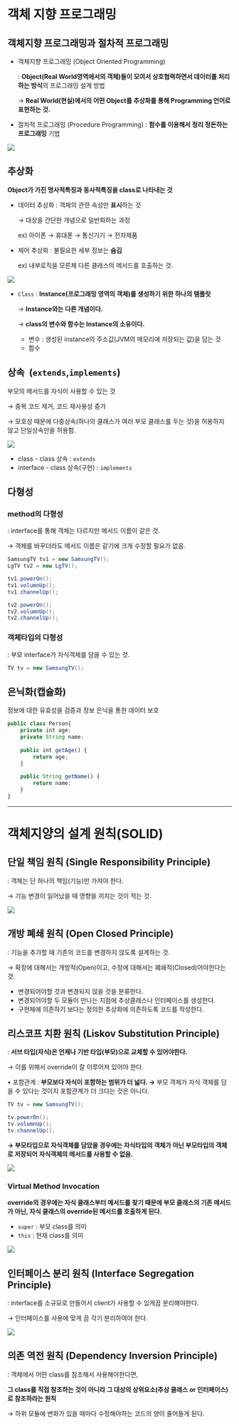 # 객체 지향 프로그래밍

## 객체지향 프로그래밍과 절차적 프로그래밍

- 객체지향 프로그래밍 (Object Oriented Programming)
    
    : **Object(Real World영역에서의 객체)들이 모여서 상호협력하면서 데이터를 처리하는 방식**의 프로그래밍 설계 방법
    
    → **Real World(현실)에서의 어떤 Object를 추상화를 통해 Programming 언어로 표현하는 것.**
    
- 절차적 프로그래밍 (Procedure Programming) : **함수를 이용해서 정리 정돈하는 프로그래밍** 기법

![](https://velog.velcdn.com/images/calla3494qhk/post/bb6c5945-6ec6-42e6-a5b7-3285bff0cdf0/image.png)

## 추상화

**Object가 가진 명사적특징과 동사적특징을 class로 나타내는 것**

- 데이터 추상화 : 객체의 관련 속성만 **표시**하는 것
    
    → 대상을 간단한 개념으로 일반화하는 과정
    
    ex) 아이폰 → 휴대폰 → 통신기기 → 전자제품
    
- 제어 추상화 : 불필요한 세부 정보는 **숨김**
    
    ex) 내부로직을 모른채 다른 클래스의 메서드를 호출하는 것.
    
![](https://velog.velcdn.com/images/calla3494qhk/post/89e8a8e0-c4d7-4e1f-a5fa-33392540c544/image.png)

- `Class` : **Instance(프로그래밍 영역의 객체)를 생성하기 위한 하나의 템플릿**
    
    → **Instance와는 다른 개념이다.**
    
    → **class의 변수와 함수는 Instance의 소유이다.**
    
    - 변수 : 생성된 instance의 주소값(JVM의 메모리에 저장되는 값)을 담는 것
    - 함수

## 상속  (`extends`,`implements`)

부모의 메서드를 자식이 사용할 수 있는 것

→ 중복 코드 제거, 코드 재사용성 증가

→ 모호성 때문에 다중상속(하나의 클래스가 여러 부모 클래스를 두는 것)을 허용하지 않고 단일상속만을 허용함.


![](https://velog.velcdn.com/images/calla3494qhk/post/c9c530f8-2827-4da8-b3bf-4d5368bc3871/image.png)

- class - class 상속 : `extends`
- interface - class 상속(구현) : `implements`

## 다형성

### method의 다형성

: interface를 통해 객체는 다르지만 메서드 이름이 같은 것.

→ 객체를 바꾸더라도 메서드 이름은 같기에 크게 수정할 필요가 없음.

```java
SamsungTV tv1 = new SamsungTV();
LgTV tv2 = new LgTV();

tv1.powerOn();
tv1.volumnUp();
tv1.channelUp();

tv2.powerOn();
tv2.volumnUp();
tv2.channelUp();
```

### 객체타입의 다형성

: 부모 interface가 자식객체를 담을 수 있는 것.

```java
TV tv = new SamsungTV();
```

## 은닉화(캡슐화)

정보에 대한 유효성을 검증과 정보 은닉을 통한 데이터 보호

```jsx
public class Person{
    private int age;
    private String name;
 
    public int getAge() {
        return age;
    }
 
    public String getName() {
        return name;
    }
}

```

---

# **객체지양의 설계 원칙(SOLID)**

## 단일 책임 원칙 (**S**ingle Responsibility Principle)

: 객체는 단 하나의 책임(기능)만 가져야 한다.

→ 기능 변경이 일어났을 때 영향을 끼치는 것이 적는 것.

![](https://velog.velcdn.com/images/calla3494qhk/post/80c1c3b9-857f-4a13-bd04-29bca44db0d3/image.png)

## 개방 폐쇄 원칙 (**O**pen Closed Principle)

: 기능을 추가할 때 기존의 코드를 변경하지 않도록 설계하는 것.

→ 확장에 대해서는 개방적(Open)이고, 수정에 대해서는 폐쇄적(Closed)어야한다는 것.

- 변경되어야할 것과 변경되지 않을 것을 분류한다.
- 변경되어야할 두 모듈이 만나는 지점에 추상클래스나 인터페이스를 생성한다.
- 구현체에 의존하기 보다는 정의한 추상화에 의존하도록 코드를 작성한다.

## 리스코프 치환 원칙 (**L**iskov Substitution Principle)

: **서브 타입(자식)은 언제나 기반 타입(부모)으로 교체할 수 있어야한다.**

→ 이를 위해서 override이 잘 이루어져 있어야 한다.

• 포함관계 : **부모보다 자식이 포함하는 범위가 더 넓다.
→** 부모 객체가 자식 객체를 담을 수 있다는 것이지 포함관계가 더 크다는 것은 아니다.

```java
TV tv = new SamsungTV();

tv.powerOn();
tv.volumnUp();
tv.channelUp();
```

**→ 부모타입으로 자식객체를 담았을 경우에는 자식타입의 객체가 아닌 부모타입의 객체로 저장되어 자식객체의 메서드를 사용할 수 없음.**


![](https://velog.velcdn.com/images/calla3494qhk/post/1abad5eb-fbd4-4388-82b2-5a35050189b3/image.png)

### Virtual Method Invocation

**override의 경우에는 자식 클래스부터 메서드를 찾기 때문에 부모 클래스의 기존 메서드가 아닌, 자식 클래스의 override된 메서드를 호출하게 된다.**

- `super` : 부모 class를 의미
- `this` : 현재 class를 의미

![](https://velog.velcdn.com/images/calla3494qhk/post/ec6de5ce-73cd-42d8-af64-f5d3909c830b/image.png)

## 인터페이스 분리 원칙 (**I**nterface Segregation Principle)

: interface를 소규모로 만들어서 client가 사용할 수 있게끔 분리해야한다.

→ 인터페이스를 사용에 맞게 끔 각기 분리하여야 한다.

![](https://velog.velcdn.com/images/calla3494qhk/post/b31ba4a1-44b7-4a18-b077-91e191e5ebeb/image.png)

## 의존 역전 원칙 (**D**ependency Inversion Principle)

: 객체에서 어떤 class를 참조해서 사용해야한다면,

**그 class를 직접 참조하는 것이 아니라 그 대상의 상위요소(추상 클래스 or 인터페이스)로 참조하라는 원칙**

→ 하위 모듈에 변화가 있을 때마다 수정해야하는 코드의 양이 줄어들게 된다.
